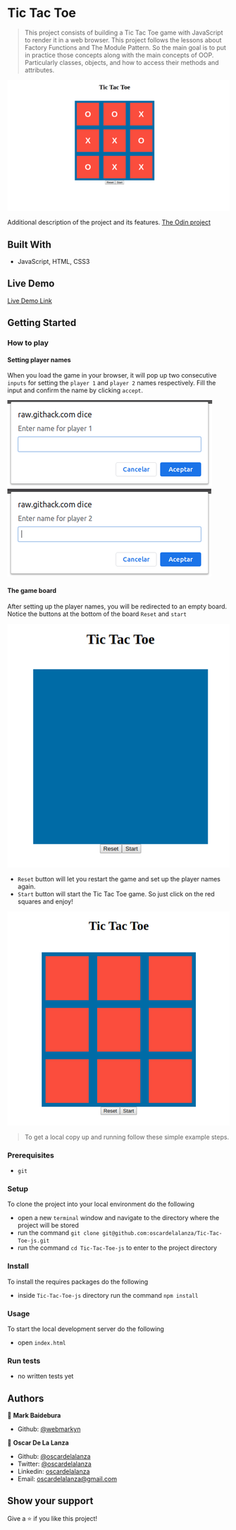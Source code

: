 # Tic Tac Toe

> This project consists of building a Tic Tac Toe game with JavaScript to render it in a web browser. This project follows
> the lessons about Factory Functions and The Module Pattern. So the main goal is to put in practice those concepts along
> with the main concepts of OOP. Particularly classes, objects, and how to access their methods and attributes.

![game](./screenshots/ttt-js.png)

Additional description of the project and its features.
[The Odin project](https://www.theodinproject.com/courses/javascript/lessons/tic-tac-toe-javascript)

## Built With

- JavaScript, HTML, CSS3

## Live Demo

[Live Demo Link](https://raw.githack.com/oscardelalanza/literate-parakeet/feature/game/index.html)


## Getting Started

### How to play

#### Setting player names

When you load the game in your browser, it will pop up two consecutive `inputs` for setting the `player 1` and `player 2`
names respectively. Fill the input and confirm the name by clicking `accept`.
  
![player1](./screenshots/player1.png)
![player2](./screenshots/player2.png)

#### The game board
After setting up the player names, you will be redirected to an empty board. Notice the buttons at the bottom of the board
`Reset` and `start`

![empty](./screenshots/start.png)

- `Reset` button will let you restart the game and set up the player names again.
- `Start` button will start the Tic Tac Toe game. So just click on the red squares and enjoy!

![play](./screenshots/play.png)

> To get a local copy up and running follow these simple example steps.
 
### Prerequisites

- `git`

### Setup

To clone the project into your local environment do the following

- open a new `terminal` window and navigate to the directory where the project will be stored
- run the command `git clone git@github.com:oscardelalanza/Tic-Tac-Toe-js.git`
- run the command `cd Tic-Tac-Toe-js` to enter to the project directory

### Install

To install the requires packages do the following

- inside `Tic-Tac-Toe-js` directory run the command `npm install`

### Usage

To start the local development server do the following

- open `index.html` 

### Run tests

- no written tests yet

## Authors

👤 **Mark Baidebura**

- Github: [@webmarkyn](https://github.com/webmarkyn)

👤 **Oscar De La Lanza**

- Github: [@oscardelalanza](https://github.com/oscardelalanza)
- Twitter: [@oscardelalanza](https://twitter.com/oscardelalanza)
- Linkedin: [oscardelalanza](https://linkedin.com/oscardelalanza)
- Email: oscardelalanza@gmail.com

## Show your support

Give a ⭐️ if you like this project!

